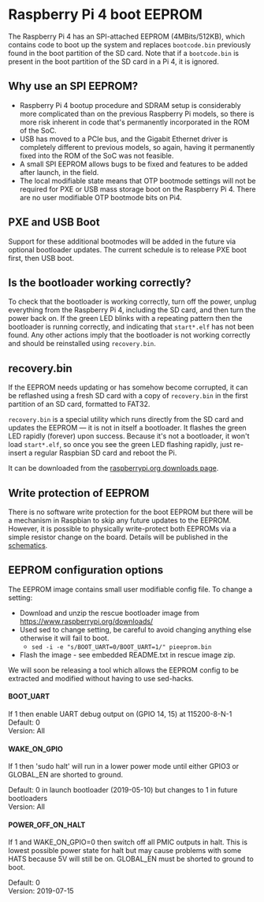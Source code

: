 # Raspberry Pi 4 boot EEPROM

The Raspberry Pi 4 has an SPI-attached EEPROM (4MBits/512KB), which contains code to boot up the system and replaces `bootcode.bin` previously found in the boot partition of the SD card. Note that if a `bootcode.bin` is present in the boot partition of the SD card in a Pi 4, it is ignored.

## Why use an SPI EEPROM?

 - Raspberry Pi 4 bootup procedure and SDRAM setup is considerably more complicated than on the previous Raspberry Pi models, so there is more risk inherent in code that's permanently incorporated in the ROM of the SoC.
 - USB has moved to a PCIe bus, and the Gigabit Ethernet driver is completely different to previous models, so again, having it permanently fixed into the ROM of the SoC was not feasible.
 - A small SPI EEPROM allows bugs to be fixed and features to be added after launch, in the field.
 - The local modifiable state means that OTP bootmode settings will not be required for PXE or USB mass storage boot on the Raspberry Pi 4. There are no user modifiable OTP bootmode bits on Pi4.

## PXE and USB Boot

Support for these additional bootmodes will be added in the future via optional bootloader updates. The current schedule is to release PXE boot first, then USB boot.

## Is the bootloader working correctly?

To check that the bootloader is working correctly, turn off the power, unplug everything from the Raspberry Pi 4, including the SD card, and then turn the power back on. If the green LED blinks with a repeating pattern then the bootloader is running correctly, and indicating that `start*.elf` has not been found. Any other actions imply that the bootloader is not working correctly and should be reinstalled using `recovery.bin`.

## recovery.bin

If the EEPROM needs updating or has somehow become corrupted, it can be reflashed using a fresh SD card with a copy of `recovery.bin` in the first partition of an SD card, formatted to FAT32.

`recovery.bin` is a special utility which runs directly from the SD card and updates the EEPROM — it is not in itself a bootloader. It flashes the green LED rapidly (forever) upon success. Because it's not a bootloader, it won't load `start*.elf`, so once you see the green LED flashing rapidly, just re-insert a regular Raspbian SD card and reboot the Pi.

It can be downloaded from the [raspberrypi.org downloads page](https://www.raspberrypi.org/downloads/).

## Write protection of EEPROM

There is no software write protection for the boot EEPROM but there will be a mechanism in Raspbian to skip any future updates to the EEPROM. However, it is possible to physically write-protect both EEPROMs via a simple resistor change on the board. Details will be published in the [schematics](./schematics/README.md).

## EEPROM configuration options

The EEPROM image contains small user modifiable config file.  To change a setting:

* Download and unzip the rescue bootloader image from https://www.raspberrypi.org/downloads/
* Used sed to change setting, be careful to avoid changing anything else otherwise it will fail to boot.
  * `sed -i -e "s/BOOT_UART=0/BOOT_UART=1/" pieeprom.bin`
* Flash the image - see embedded README.txt in rescue image zip.

We will soon be releasing a tool which allows the EEPROM config to be extracted and modified without having to use sed-hacks.

#### BOOT_UART

If 1 then enable UART debug output on (GPIO 14, 15) at 115200-8-N-1  
Default: 0  
Version: All

#### WAKE_ON_GPIO 

If 1 then 'sudo halt' will run in a lower power mode until either GPIO3 or GLOBAL_EN are shorted to ground.  

Default: 0 in launch bootloader (2019-05-10) but changes to 1 in future bootloaders  
Version: All  

#### POWER_OFF_ON_HALT  

If 1 and WAKE_ON_GPIO=0 then switch off all PMIC outputs in halt. This is lowest possible power state for halt but may cause problems with some HATS because 5V will still be on. GLOBAL_EN must be shorted to ground to boot.  

Default: 0  
Version: 2019-07-15  

